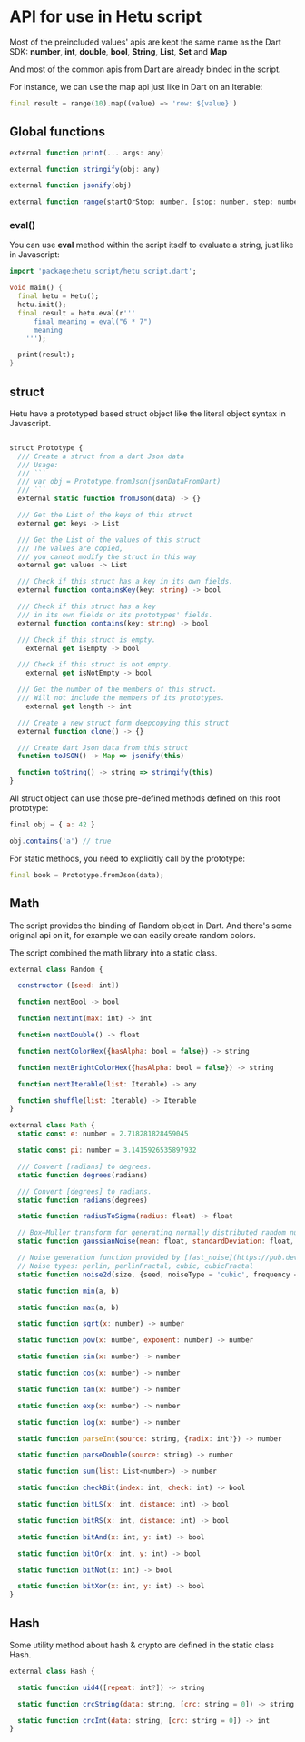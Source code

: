 # API for use in Hetu script

Most of the preincluded values' apis are kept the same name as the Dart SDK:
**number**, **int**, **double**, **bool**, **String**, **List**, **Set** and **Map**

And most of the common apis from Dart are already binded in the script.

For instance, we can use the map api just like in Dart on an Iterable:

```dart
final result = range(10).map((value) => 'row: ${value}')
```

## Global functions

```javascript
external function print(... args: any)

external function stringify(obj: any)

external function jsonify(obj)

external function range(startOrStop: number, [stop: number, step: number]) -> Iterable
```

### eval()

You can use **eval** method within the script itself to evaluate a string, just like in Javascript:

```dart
import 'package:hetu_script/hetu_script.dart';

void main() {
  final hetu = Hetu();
  hetu.init();
  final result = hetu.eval(r'''
      final meaning = eval("6 * 7")
      meaning
    ''');

  print(result);
}
```

## struct

Hetu have a prototyped based struct object like the literal object syntax in Javascript.

````typescript

struct Prototype {
  /// Create a struct from a dart Json data
  /// Usage:
  /// ```
  /// var obj = Prototype.fromJson(jsonDataFromDart)
  /// ```
  external static function fromJson(data) -> {}

  /// Get the List of the keys of this struct
  external get keys -> List

  /// Get the List of the values of this struct
  /// The values are copied,
  /// you cannot modify the struct in this way
  external get values -> List

  /// Check if this struct has a key in its own fields.
  external function containsKey(key: string) -> bool

  /// Check if this struct has a key
  /// in its own fields or its prototypes' fields.
  external function contains(key: string) -> bool

  /// Check if this struct is empty.
	external get isEmpty -> bool

  /// Check if this struct is not empty.
	external get isNotEmpty -> bool

  /// Get the number of the members of this struct.
  /// Will not include the members of its prototypes.
	external get length -> int

  /// Create a new struct form deepcopying this struct
  external function clone() -> {}

  /// Create dart Json data from this struct
  function toJSON() -> Map => jsonify(this)

  function toString() -> string => stringify(this)
}
````

All struct object can use those pre-defined methods defined on this root prototype:

```javascript
final obj = { a: 42 }

obj.contains('a') // true
```

For static methods, you need to explicitly call by the prototype:

```dart
final book = Prototype.fromJson(data);
```

## Math

The script provides the binding of Random object in Dart. And there's some original api on it, for example we can easily create random colors.

The script combined the math library into a static class.

```javascript
external class Random {

  constructor ([seed: int])

  function nextBool -> bool

  function nextInt(max: int) -> int

  function nextDouble() -> float

  function nextColorHex({hasAlpha: bool = false}) -> string

  function nextBrightColorHex({hasAlpha: bool = false}) -> string

  function nextIterable(list: Iterable) -> any

  function shuffle(list: Iterable) -> Iterable
}

external class Math {
  static const e: number = 2.718281828459045

  static const pi: number = 3.1415926535897932

  /// Convert [radians] to degrees.
  static function degrees(radians)

  /// Convert [degrees] to radians.
  static function radians(degrees)

  static function radiusToSigma(radius: float) -> float

  // Box–Muller transform for generating normally distributed random numbers between [min : max].
  static function gaussianNoise(mean: float, standardDeviation: float, {min: float, max: float, randomGenerator}) -> float

  // Noise generation function provided by [fast_noise](https://pub.dev/packages/fast_noise) package.
  // Noise types: perlin, perlinFractal, cubic, cubicFractal
  static function noise2d(size, {seed, noiseType = 'cubic', frequency = 0.01})

  static function min(a, b)

  static function max(a, b)

  static function sqrt(x: number) -> number

  static function pow(x: number, exponent: number) -> number

  static function sin(x: number) -> number

  static function cos(x: number) -> number

  static function tan(x: number) -> number

  static function exp(x: number) -> number

  static function log(x: number) -> number

  static function parseInt(source: string, {radix: int?}) -> number

  static function parseDouble(source: string) -> number

  static function sum(list: List<number>) -> number

  static function checkBit(index: int, check: int) -> bool

  static function bitLS(x: int, distance: int) -> bool

  static function bitRS(x: int, distance: int) -> bool

  static function bitAnd(x: int, y: int) -> bool

  static function bitOr(x: int, y: int) -> bool

  static function bitNot(x: int) -> bool

  static function bitXor(x: int, y: int) -> bool
}
```

## Hash

Some utility method about hash & crypto are defined in the static class Hash.

```javascript
external class Hash {

  static function uid4([repeat: int?]) -> string

  static function crcString(data: string, [crc: string = 0]) -> string

  static function crcInt(data: string, [crc: string = 0]) -> int
}
```
